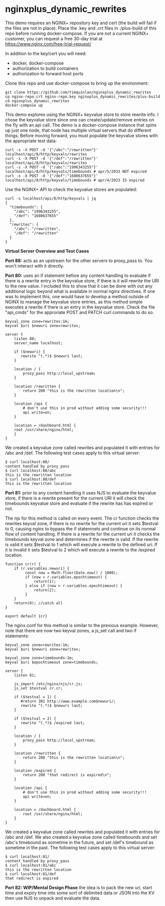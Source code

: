 # nginxplus_dynamic_rewrites

This demo requires an NGINX+ repository key and cert (the build will fail if the files are not in place). Place the .key and .crt files in ./plus-build of this repo before running docker-compose. If you are not a current NGINX+ customer, you can request a free 30-day trial at https://www.nginx.com/free-trial-request/

In addition to the key/cert you will need:

* docker, docker-compose
* authorization to build containers
* authorization to forward host ports

Clone this repo and use docker-compose to bring up the environment:


    git clone https://github.com/timquinlan/nginxplus_dynamic_rewrites
    cp nginx-repo.crt nginx-repo.key nginxplus_dynamic_rewrites/plus-build
    cd nginxplus_dynamic_rewrites
    docker-compose up

This demo explores using the NGINX+ keyvalue store to store rewrite info. I chose the keyvalue store since one can create/update/remove entries on the fly with an api call.  The demo is a docker-compose instance that spins up just one node, that node has multiple virtual servers that do different things.  Before moving forward, you must populate the keyvalue stores with the appropriate test data:


    curl -s -X POST -d '{"/abc":"/rewritten"}' localhost/api/8/http/keyvals/rewrites
    curl -s -X POST -d '{"/def":"/rewritten"}' localhost/api/8/http/keyvals/rewrites
    curl -s -X POST -d '{"/abc":"1996343255"}' localhost/api/8/http/keyvals/timebounds # apr/5/2033 NOT expired
    curl -s -X POST -d '{"/def":"1680637655"}' localhost/api/8/http/keyvals/timebounds # apr/4/2023 IS expired 

Use the NGINX+ API to check the keyvalue stores are populated:


    curl -s localhost/api/8/http/keyvals | jq
    {
      "timebounds": {
        "/abc": "1996343255",
        "/def": "1680637655"
      },
      "rewrites": {
        "/abc": "/rewritten",
        "/def": "/rewritten"
      }
    }

**Virtual Server Overview and Test Cases**

**Port 88:** acts as an upstream for the other servers to proxy_pass to. You won't interact with it directly.

**Port 80:** uses an if statement before any content handling to evaluate if there is a rewrite entry in the keyvalue store, if there is it will rewrite the URI to the new value.  I included this to show that it can be done with out any additional logic beyond what is available in  normal nginx directives.  If one was to implement this, one would have to develop a method outside of NGINX to manage the keyvalue store entries, as this method simple executes a rewrite if there is an entry in the keyvalue store.  Check the file "api_cmds" for the approriate POST and PATCH curl commands to do so.  


    keyval_zone zone=rewrites:1m;
    keyval $uri $newuri zone=rewrites;

    server {
        listen 80;
        server_name localhost;
    
        if ($newuri) {
           rewrite ^(.*)$ $newuri last;
        }
    
        location / {
            proxy_pass http://local_upstream;
        }
    
        location /rewritten {
            return 200 "this is the rewritten location\n";
        }
    
        location /api {
            # don't use this in prod without adding some security!!!
            api write=on;
        }
    
        location = /dashboard.html {
        root /usr/share/nginx/html;
        }
    }

We created a keyvalue zone called rewrites and populated it with entries for /abc and /def.  The following test cases apply to this virtual server:


    $ curl localhost:80/
    content handled by proxy_pass
    $ curl localhost:80/abc
    this is the rewritten location
    $ curl localhost:80/def
    this is the rewritten location

**Port 81:** prior to any content handling it uses NJS to evaluate the keyvalue store, if there is a rewrite present for the current URI it will check the timebounds keyvalue store and evaluate if the rewrite has has expired or not.  

The njs for this method is called on every event.  The cr function checks the rewrites keyval zone, if there is no rewrite for the current uri it sets $testval to 0, causing nginx to bypass the if statemnets and continue on its normal flow of content handling.  If there is a rewrite for the current uri it checks the timebounds keyval zone and determines if the rewrite is valid.  If the rewrite is valid it sets $testval to 1 which will execute a rewrite to the defined uri. If it is invalid it sets $testval to 2 which will execute a rewrite to the /expired location.


    function cr(r) {
        if (r.variables.newuri) {
             const now = Math.floor(Date.now() / 1000);
             if (now < r.variables.epochtimeout) {
                 return(1);
             } else if (now > r.variables.epochtimeout) {
                 return(2);
             }
        }
        return(0); //catch all
    }
    
    export default {cr}


The nginx.conf for this method is similar to the previous example.  However, note that there are now two keyval zones, a js_set call and two if statements:


    keyval_zone zone=rewrites:1m;
    keyval $uri $newuri zone=rewrites;
    
    keyval_zone zone=timebounds:1m;
    keyval $uri $epochtimeout zone=timebounds;
    
    server {
        listen 81;
    
        js_import /etc/nginx/njs/cr.js;
        js_set $testval cr.cr;
    
        if ($testval = 1) {
           #return 301 http://www.example.com$newuri/;
           rewrite ^(.*)$ $newuri last;
        }
    
        if ($testval = 2) {
           rewrite ^(.*)$ /expired last;
        }
    
        location / {
            proxy_pass http://local_upstream;
        }
    
        location /rewritten {
            return 200 "this is the rewritten location\n";
        }
    
        location /expired {
            return 200 "that redirect is expired\n";
        }
    
        location /api {
            # don't use this in prod without adding some security!!!
            api write=on;
        }
    
        location = /dashboard.html {
            root /usr/share/nginx/html;
        }
    }


We created a keyvalue zone called rewrites and populated it with entries for /abc and /def.  We also created a keyvalue zone called timebounds and set /abc's timebound as sometime in the future, and set /def's timebound as sometime in the past. The following test cases apply to this virtual server:


    $ curl localhost:81/
    content handled by proxy_pass
    $ curl localhost:81/abc
    this is the rewritten location
    $ curl localhost:81/def
    that redirect is expired

**Port 82:** **WIP/Mental Design Phase** the idea is to pack the new uri, start time and expiry time into some sort of delimited data or JSON into the KV then use NJS to unpack and evaluate the data.



